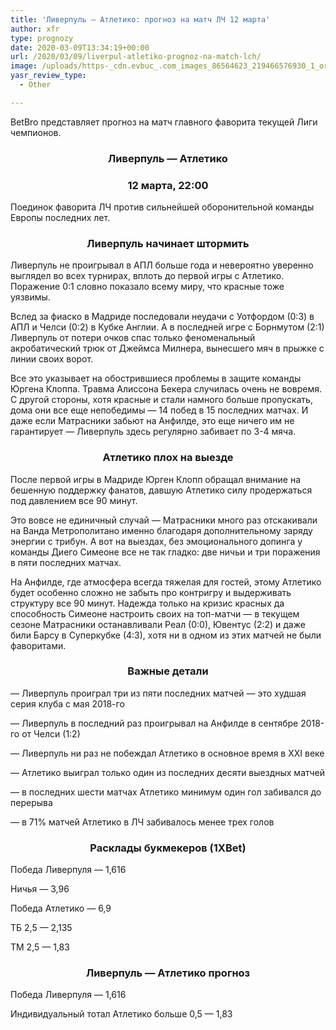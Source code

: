 ```yaml
---
title: 'Ливерпуль — Атлетико: прогноз на матч ЛЧ 12 марта'
author: xfr
type: prognozy
date: 2020-03-09T13:34:19+00:00
url: /2020/03/09/liverpul-atletiko-prognoz-na-match-lch/
image: /uploads/https-_cdn.evbuc_.com_images_86564623_219466576930_1_original.20200107-134159.jpg
yasr_review_type:
  - Other

---
```

BetBro представляет прогноз на матч главного фаворита текущей Лиги чемпионов.

<h3 style="text-align: center">
  Ливерпуль &#8212; Атлетико
</h3>

<h3 style="text-align: center">
  12 марта, 22:00
</h3>

Поединок фаворита ЛЧ против сильнейшей оборонительной команды Европы последних лет.

<h3 style="text-align: center">
  Ливерпуль начинает штормить
</h3>

Ливерпуль не проигрывал в АПЛ больше года и невероятно уверенно выглядел во всех турнирах, вплоть до первой игры с Атлетико. Поражение 0:1 словно показало всему миру, что красные тоже уязвимы.

Вслед за фиаско в Мадриде последовали неудачи с Уотфордом (0:3) в АПЛ и Челси (0:2) в Кубке Англии. А в последней игре с Борнмутом (2:1) Ливерпуль от потери очков спас только феноменальный акробатический трюк от Джеймса Милнера, вынесшего мяч в прыжке с линии своих ворот.

Все это указывает на обострившиеся проблемы в защите команды Юргена Клоппа. Травма Алиссона Бекера случилась очень не вовремя. С другой стороны, хотя красные и стали намного больше пропускать, дома они все еще непобедимы &#8212; 14 побед в 15 последних матчах. И даже если Матрасники забьют на Анфилде, это еще ничего им не гарантирует &#8212; Ливерпуль здесь регулярно забивает по 3-4 мяча.

<h3 style="text-align: center">
  Атлетико плох на выезде
</h3>

После первой игры в Мадриде Юрген Клопп обращал внимание на бешенную поддержку фанатов, давшую Атлетико силу продержаться под давлением все 90 минут.

Это вовсе не единичный случай &#8212; Матрасники много раз отскакивали на Ванда Метрополитано именно благодаря дополнительному заряду энергии с трибун. А вот на выездах, без эмоционального допинга у команды Диего Симеоне все не так гладко: две ничьи и три поражения в пяти последних матчах.

На Анфилде, где атмосфера всегда тяжелая для гостей, этому Атлетико будет особенно сложно не забыть про контригру и выдерживать структуру все 90 минут. Надежда только на кризис красных да способность Симеоне настроить своих на топ-матчи &#8212; в текущем сезоне Матрасники останавливали Реал (0:0), Ювентус (2:2) и даже били Барсу в Суперкубке (4:3), хотя ни в одном из этих матчей не были фаворитами.

<h3 style="text-align: center">
  Важные детали
</h3>

&#8212; Ливерпуль проиграл три из пяти последних матчей &#8212; это худшая серия клуба с мая 2018-го

&#8212; Ливерпуль в последний раз проигрывал на Анфилде в сентябре 2018-го от Челси (1:2)

&#8212; Ливерпуль ни раз не побеждал Атлетико в основное время в XXI веке

&#8212; Атлетико выиграл только один из последних десяти выездных матчей

&#8212; в последних шести матчах Атлетико минимум один гол забивался до перерыва

&#8212; в 71% матчей Атлетико в ЛЧ забивалось менее трех голов

<h3 style="text-align: center">
  <strong>Расклады букмекеров (1XBet)</strong>
</h3>

Победа Ливерпуля &#8212; 1,616

Ничья &#8212; 3,96

Победа Атлетико &#8212; 6,9

ТБ 2,5 &#8212; 2,135

ТМ 2,5 &#8212; 1,83

<h3 style="text-align: center">
  Ливерпуль &#8212; Атлетико прогноз
</h3>

Победа Ливерпуля &#8212; 1,616

Индивидуальный тотал Атлетико больше 0,5 &#8212; 1,83